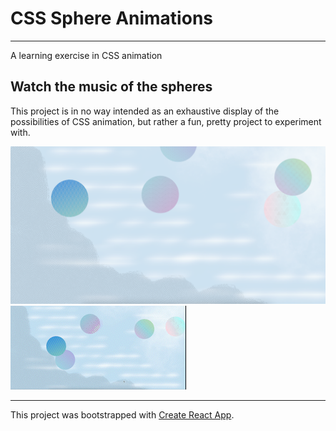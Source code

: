 # CSS Sphere Animations
*************************
A learning exercise in CSS animation

## Watch the music of the spheres
This project is in no way intended as an exhaustive display of the possibilities of CSS animation, but rather a fun, pretty project to experiment with.

![Screenshot of app](https://github.com/elbowgrrl/sphere-animations/blob/master/sphere-animations/public/Screen%20Shot%202022-03-16%20at%202.05.20%20PM.png)
![Gif of app](https://github.com/elbowgrrl/sphere-animations/blob/master/sphere-animations/public/Screen_Recording_2022-03-16_at_2_11_16_PM_AdobeCreativeCloudExpress.gif)


************************
This project was bootstrapped with [Create React App](https://github.com/facebook/create-react-app).

